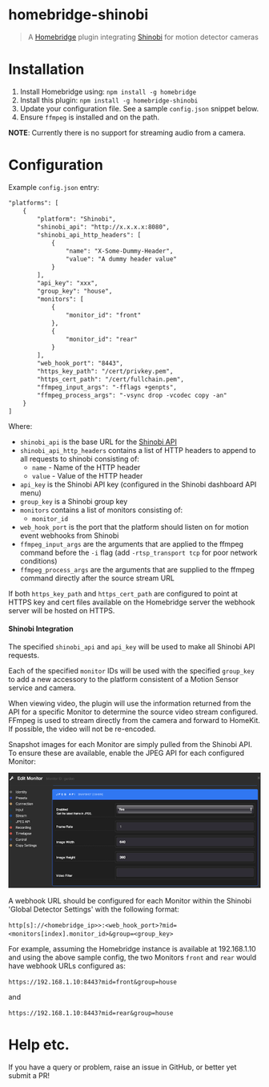 # homebridge-shinobi
> A [Homebridge](https://github.com/nfarina/homebridge) plugin integrating [Shinobi](https://shinobi.video) for motion detector cameras

# Installation
1. Install Homebridge using: `npm install -g homebridge`
2. Install this plugin: `npm install -g homebridge-shinobi`
1. Update your configuration file. See a sample `config.json` snippet below.
4. Ensure `ffmpeg` is installed and on the path.

**NOTE**: Currently there is no support for streaming audio from a camera.
 
# Configuration
Example `config.json` entry:

```
"platforms": [
    {
        "platform": "Shinobi",
        "shinobi_api": "http://x.x.x.x:8080",
        "shinobi_api_http_headers": [
            {
                "name": "X-Some-Dummy-Header",
                "value": "A dummy header value"
            }
        ],
        "api_key": "xxx",
        "group_key": "house",
        "monitors": [
            {
                "monitor_id": "front"
            },
            {
                "monitor_id": "rear"
            }
        ],
        "web_hook_port": "8443",
        "https_key_path": "/cert/privkey.pem",
        "https_cert_path": "/cert/fullchain.pem",
        "ffmpeg_input_args": "-fflags +genpts",
        "ffmpeg_process_args": "-vsync drop -vcodec copy -an"
    }
]
```
Where:

* `shinobi_api` is the base URL for the [Shinobi API](https://shinobi.video/docs/api)
* `shinobi_api_http_headers` contains a list of HTTP headers to append to all requests to shinobi consisting of:
    * `name` - Name of the HTTP header
    * `value` - Value of the HTTP header
* `api_key` is the Shinobi API key (configured in the Shinobi dashboard API menu)
* `group_key` is a Shinobi group key
* `monitors` contains a list of monitors consisting of:
    * `monitor_id`
* `web_hook_port` is the port that the platform should listen on for motion event webhooks from Shinobi
* `ffmpeg_input_args` are the arguments that are applied to the ffmpeg command before the `-i` flag (add `-rtsp_transport tcp` for poor network conditions)
* `ffmpeg_process_args` are the arguments that are supplied to the ffmpeg command directly after the source stream URL

If both `https_key_path` and `https_cert_path` are configured to point at HTTPS key and cert files available on the Homebridge
server the webhook server will be hosted on HTTPS.

#### Shinobi Integration

The specified `shinobi_api` and `api_key` will be used to make all Shinobi API requests.

Each of the specified `monitor` IDs will be used with the specified `group_key` to add a new accessory
to the platform consistent of a Motion Sensor service and camera.

When viewing video, the plugin will use the information returned from the API for a specific Monitor to determine
the source video stream configured. FFmpeg is used to stream directly from the camera and forward to HomeKit. If possible, 
the video will not be re-encoded.

Snapshot images for each Monitor are simply pulled from the Shinobi API. To ensure these are available, enable the JPEG API for
each configured Monitor:

![Edit Monitor](images/edit-monitor.png)

A webhook URL should be configured for each Monitor within the Shinobi 'Global Detector Settings' with the following format:

`http[s]://<homebridge_ip>>:<web_hook_port>?mid=<monitors[index].monitor_id>&group=<group_key>` 

For example, assuming the Homebridge instance is available at 192.168.1.10 and using the above sample config,
the two Monitors `front` and `rear` would have webhook URLs configured as:  

`https://192.168.1.10:8443?mid=front&group=house` 

and

`https://192.168.1.10:8443?mid=rear&group=house` 

# Help etc.

If you have a query or problem, raise an issue in GitHub, or better yet submit a PR!

